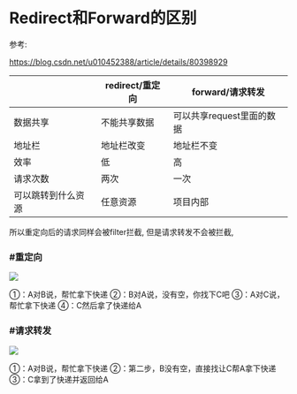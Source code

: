 # Redirect和Forward的区别

参考:

https://blog.csdn.net/u010452388/article/details/80398929

|                    | redirect/重定向 | forward/请求转发          |
| ------------------ | --------------- | ------------------------- |
| 数据共享           | 不能共享数据    | 可以共享request里面的数据 |
| 地址栏             | 地址栏改变      | 地址栏不变                |
| 效率               | 低              | 高                        |
| 请求次数           | 两次            | 一次                      |
| 可以跳转到什么资源 | 任意资源        | 项目内部                  |

所以重定向后的请求同样会被filter拦截, 但是请求转发不会被拦截,

### #重定向

![](https://img2020.cnblogs.com/blog/2005355/202005/2005355-20200515003535382-198332566.png)



①：A对B说，帮忙拿下快递
②：B对A说，没有空，你找下C吧
③：A对C说，帮忙拿下快递
④：C然后拿了快递给A

### #请求转发

![](https://img2020.cnblogs.com/blog/2005355/202005/2005355-20200515003541996-2006227709.png)


①：A对B说，帮忙拿下快递
②：第二步，B没有空，直接找让C帮A拿下快递
③：C拿到了快递并返回给A